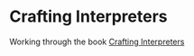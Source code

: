 # Crafting Interpreters
Working through the book [Crafting Interpreters](https://craftinginterpreters.com/)
